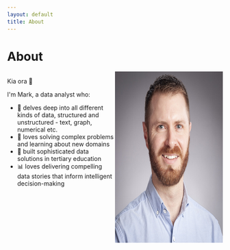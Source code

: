 ```yaml
---
layout: default
title: About
---
```

<h1>About</h1>
<div style="display: flex;">
  <div style="flex: 1;">
    <p>Kia ora 👋</p>
    <p>I'm Mark, a data analyst who:</p>
    <ul>
      <li>🔎 delves deep into all different kinds of data, structured and unstructured - text, graph, numerical etc.</li>
      <li>🎯 loves solving complex problems and learning about new domains</li>
      <li>🔨 built sophisticated data solutions in tertiary education</li>
      <li>📊 loves delivering compelling data stories that inform intelligent decision-making</li>
    </ul>
  </div>
  <div style="flex: 1; display: flex; justify-content: center;">
    <img src="/assets/img/mark-profile.jpg" alt="mark" style="height: 400px; width: 400px;">
  </div>
</div>
